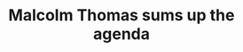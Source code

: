 ---
area: Communication Skills, calgary-cambridge-model
category: 08a - Calgary Cambridge Workshop
title: Malcolm Thomas sums up the agenda
description: Malcolm Thomas sums up the agenda
audio: /assets/audio/8 - Calgary Cambridge Workshop - Introducing the Participants & Establishing their Learing Needs - Malcolm Thomas sums up the agenda - MQ.mp3
article: 
www: 
keywords: Calgary, Cambridge, Model, agenda, workshop
youtube: 
soundcloud: 
duration: 
---